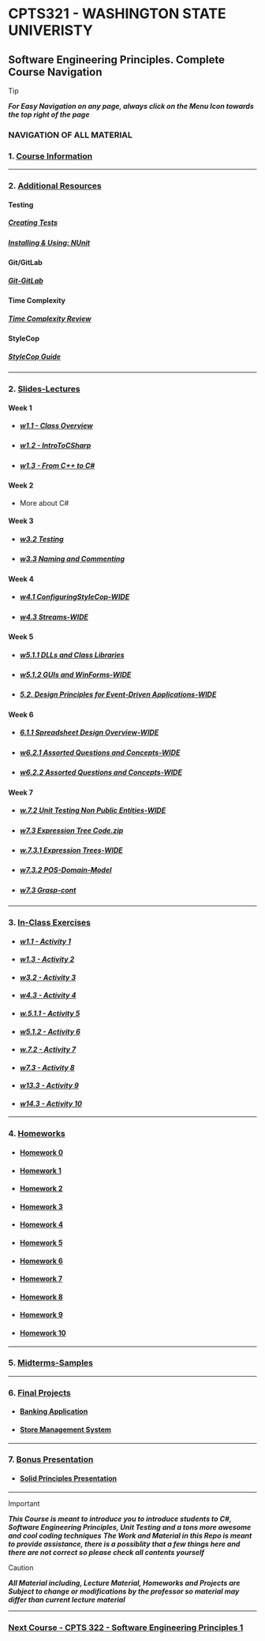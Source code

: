# CPTS321 - WASHINGTON STATE UNIVERISTY

## Software Engineering Principles. Complete Course Navigation

> [!TIP]
> ***For Easy Navigation on any page, always click on the Menu Icon towards the top right of the page***

### NAVIGATION OF ALL MATERIAL 

### 1. [Course Information](https://github.com/MarkShinozaki/CPTS321-SoftwareEngineeringPrinciples/tree/Course-Information)

---

### 2. [Additional Resources](https://github.com/MarkShinozaki/CPTS321-SoftwareEngineeringPrinciples/blob/Additional-Resources/README.md)

#### Testing 
##### [Creating Tests](https://github.com/MarkShinozaki/CPTS321-SoftwareEngineeringPrinciples/blob/Additional-Resources/CptS%20321-NUnit-Creating%20and%20running%20tests.pdf)
##### [Installing & Using: NUnit](https://github.com/MarkShinozaki/CPTS321-SoftwareEngineeringPrinciples/blob/Additional-Resources/CptS%20321-NUnit-How-to%20setup%20on%20VS%202019.pdf)

#### Git/GitLab
##### [Git-GitLab](https://github.com/MarkShinozaki/CPTS321-SoftwareEngineeringPrinciples/blob/Additional-Resources/Git-GitLab-Review.pdf)

#### Time Complexity
##### [Time Complexity Review](https://github.com/MarkShinozaki/CPTS321-SoftwareEngineeringPrinciples/blob/Additional-Resources/w1.3.2%20Brief%20time%20complexity%20review.pdf)

#### StyleCop
##### [StyleCop Guide](https://github.com/MarkShinozaki/CPTS321-SoftwareEngineeringPrinciples/blob/Additional-Resources/CptS%20321-StyleCop-How-to.pdf)
---

### 2. [Slides-Lectures](https://github.com/MarkShinozaki/CPTS321-SoftwareEngineeringPrinciples/tree/Lectures-Slides)

#### Week 1
- ##### [w1.1 - Class Overview](https://github.com/MarkShinozaki/CPTS321-SoftwareEngineeringPrinciples/blob/LectureMaterial/w1.1.%20Class%20overview.pdf)
- ##### [w1.2 - IntroToCSharp](https://github.com/MarkShinozaki/CPTS321-SoftwareEngineeringPrinciples/blob/LectureMaterial/w1.2.%20IntroToCSharp.pdf)
- ##### [w1.3 - From C++ to C#](https://github.com/MarkShinozaki/CPTS321-SoftwareEngineeringPrinciples/blob/LectureMaterial/w1.3%20FROM%20C%2B%2B%20TO%20C%23.jpeg)

#### Week 2
- More about C#

#### Week 3
- ##### [w3.2 Testing](https://github.com/MarkShinozaki/CPTS321-SoftwareEngineeringPrinciples/blob/LectureMaterial/w3.2.%20Testing.pdf)
- ##### [w3.3 Naming and Commenting](https://github.com/MarkShinozaki/CPTS321-SoftwareEngineeringPrinciples/blob/LectureMaterial/w3.3.Naming%20and%20commenting.pdf)

#### Week 4

- ##### [w4.1 ConfiguringStyleCop-WIDE](https://github.com/MarkShinozaki/CPTS321-SoftwareEngineeringPrinciples/blob/LectureMaterial/w4.1.ConfiguringStyleCop-WIDE.pdf)
- ##### [w4.3 Streams-WIDE](https://github.com/MarkShinozaki/CPTS321-SoftwareEngineeringPrinciples/blob/LectureMaterial/w4.3.%20Streams-WIDE.pdf)

#### Week 5

- ##### [w5.1.1 DLLs and Class Libraries](https://github.com/MarkShinozaki/CPTS321-SoftwareEngineeringPrinciples/blob/LectureMaterial/w5.1.1%20DLLs%20and%20Class%20Libraries.pdf)
- ##### [w5.1.2 GUIs and WinForms-WIDE](https://github.com/MarkShinozaki/CPTS321-SoftwareEngineeringPrinciples/blob/LectureMaterial/w5.1.2.%20GUIs%20and%20WinForms-WIDE.pdf)
- ##### [5.2. Design Principles for Event-Driven Applications-WIDE](https://github.com/MarkShinozaki/CPTS321-SoftwareEngineeringPrinciples/blob/LectureMaterial/w5.2.%20Design%20Principles%20for%20Event-Driven%20Applications-WIDE.pdf)

#### Week 6 

- ##### [6.1.1 Spreadsheet Design Overview-WIDE](https://github.com/MarkShinozaki/CPTS321-SoftwareEngineeringPrinciples/blob/LectureMaterial/w6.1.1.%20Spreadsheet%20Design%20Overview-WIDE.pdf)
  
- ##### [w6.2.1 Assorted Questions and Concepts-WIDE](https://github.com/MarkShinozaki/CPTS321-SoftwareEngineeringPrinciples/blob/LectureMaterial/w6.1.1.%20Spreadsheet%20Design%20Overview-WIDE.pdf)
  
- ##### [w6.2.2 Assorted Questions and Concepts-WIDE](https://github.com/MarkShinozaki/CPTS321-SoftwareEngineeringPrinciples/blob/LectureMaterial/w6.2.2.%20Assorted%20Questions%20and%20Concepts-WIDE-part2.pdf)

#### Week 7

- ##### [w.7.2 Unit Testing Non Public Entities-WIDE](https://github.com/MarkShinozaki/CPTS321-SoftwareEngineeringPrinciples/blob/LectureMaterial/w7.2.%20Unit%20Testing%20Non%20Public%20Entities-WIDE.pdf)
  
- ##### [w7.3 Expression Tree Code.zip](https://github.com/MarkShinozaki/CPTS321-SoftwareEngineeringPrinciples/blob/LectureMaterial/w7.3%20Expression%20tree%20code.zip)
- ##### [w.7.3.1 Expression Trees-WIDE](https://github.com/MarkShinozaki/CPTS321-SoftwareEngineeringPrinciples/blob/LectureMaterial/w7.3%20Expression%20Trees-WIDE.pdf)

- ##### [w7.3.2 POS-Domain-Model](https://github.com/MarkShinozaki/CPTS321-SoftwareEngineeringPrinciples/blob/LectureMaterial/w7.3-POS-domain-model.pdf)
- ##### [w7.3 Grasp-cont](https://github.com/MarkShinozaki/CPTS321-SoftwareEngineeringPrinciples/blob/LectureMaterial/w7.3.GRASP-cont.pdf)

---

### 3. [In-Class Exercises](https://github.com/MarkShinozaki/CPTS321-SoftwareEngineeringPrinciples/tree/In-Class-Exercises)

- #### ***[w1.1 - Activity 1](https://github.com/MarkShinozaki/CPTS321-SoftwareEngineeringPrinciples/blob/InClassExercises/1.1%20Activity.png)***
- #### ***[w1.3 - Activity 2](https://github.com/MarkShinozaki/CPTS321-SoftwareEngineeringPrinciples/tree/InClassExercises/1.3%20Activity)***
- #### ***[w3.2 - Activity 3](https://github.com/MarkShinozaki/CPTS321-SoftwareEngineeringPrinciples/tree/InClassExercises/3.2%20Activity)***
- #### ***[w4.3 - Activity 4](https://github.com/MarkShinozaki/CPTS321-SoftwareEngineeringPrinciples/blob/InClassExercises/4.3%20Activity%20.png)***

- #### ***[w.5.1.1 - Activity 5](https://github.com/MarkShinozaki/CPTS321-SoftwareEngineeringPrinciples/blob/InClassExercises/5.1.1%20Activity%20.png)***

- #### ***[w5.1.2 - Activity 6](https://github.com/MarkShinozaki/CPTS321-SoftwareEngineeringPrinciples/blob/InClassExercises/5.1.2%20Activity.png)***

- #### ***[w.7.2 - Activity 7](https://github.com/MarkShinozaki/CPTS321-SoftwareEngineeringPrinciples/tree/InClassExercises/7.2%20Unit%20Testing%20Activity)***

- #### ***[w7.3 - Activity 8](https://github.com/MarkShinozaki/CPTS321-SoftwareEngineeringPrinciples/blob/InClassExercises/7.3%20Activity.png)***

- #### ***[w13.3 - Activity 9](https://github.com/MarkShinozaki/CPTS321-SoftwareEngineeringPrinciples/tree/InClassExercises/13.3%20Activity)***

- #### ***[w14.3 - Activity 10](https://github.com/MarkShinozaki/CPTS321-SoftwareEngineeringPrinciples/blob/InClassExercises/14.3%20Activity%20.png)***
---

### 4. [Homeworks](https://github.com/MarkShinozaki/CPTS317-Automata-FormalLanguages/tree/Homeworks)

- #### [Homework 0](https://github.com/MarkShinozaki/CPTS321-SoftwareEngineeringPrinciples/tree/Homeworks/CPTS321-SoftwareEngineeringPrinciples-Homework-0)
- #### [Homework 1](https://github.com/MarkShinozaki/CPTS321-SoftwareEngineeringPrinciples/tree/Homeworks/CPTS321-SoftwareEngineeringPrinciples-Homework-1)
- #### [Homework 2](https://github.com/MarkShinozaki/CPTS321-SoftwareEngineeringPrinciples/tree/Homeworks/CPTS321-SoftwareEngineeringPrinciples-Homework-2)
- #### [Homework 3](https://github.com/MarkShinozaki/CPTS321-SoftwareEngineeringPrinciples/tree/Homeworks/CPTS321-SoftwareEngineeringPrinciples-Homework-3)
- #### [Homework 4](https://github.com/MarkShinozaki/CPTS321-SoftwareEngineeringPrinciples/tree/Homeworks/CPTS321-SoftwareEngineeringPrinciples-Homework-4)
- #### [Homework 5](https://github.com/MarkShinozaki/CPTS321-SoftwareEngineeringPrinciples/tree/Homeworks/CPTS321-SoftwareEngineeringPrinciples-Homework-5)
- #### [Homework 6](https://github.com/MarkShinozaki/CPTS321-SoftwareEngineeringPrinciples/tree/Homeworks/CPTS321-SoftwareEngineeringPrinciples-Homework-6)
- #### [Homework 7](https://github.com/MarkShinozaki/CPTS321-SoftwareEngineeringPrinciples/tree/Homeworks/CPTS321-SoftwareEngineeringPrinciples-Homework-7)
- #### [Homework 8](https://github.com/MarkShinozaki/CPTS321-SoftwareEngineeringPrinciples/tree/Homeworks/CPTS321-SoftwareEngineeringPrinciples-Homework-8)
- #### [Homework 9](https://github.com/MarkShinozaki/CPTS321-SoftwareEngineeringPrinciples/tree/Homeworks/CPTS321-SoftwareEngineeringPrinciples-Homework-9)
- #### [Homework 10](https://github.com/MarkShinozaki/CPTS321-SoftwareEngineeringPrinciples/tree/Homeworks/CPTS321-SoftwareEngineeringPrinciples-Homework-10)

---
### 5. [Midterms-Samples](https://github.com/MarkShinozaki/CPTS321-SoftwareEngineeringPrinciples/blob/Midterms-Samples/README.md)

---

### 6. [Final Projects](https://github.com/MarkShinozaki/CPTS321-SoftwareEngineeringPrinciples/tree/Final-Projects)

- #### [Banking Application](https://github.com/MarkShinozaki/CPTS321-SoftwareEngineeringPrinciples/tree/Final-Projects/BankingApplication)
- #### [Store Management System](https://github.com/MarkShinozaki/CPTS321-SoftwareEngineeringPrinciples/tree/Final-Projects/StoreManagmentSystem)

--- 

### 7. [Bonus Presentation](https://github.com/MarkShinozaki/CPTS321-SoftwareEngineeringPrinciples/tree/Bonus-(SOLID-PRINCIPLES))

- #### [Solid Principles Presentation](https://github.com/MarkShinozaki/CPTS321-SoftwareEngineeringPrinciples/blob/Bonus-(SOLID-PRINCIPLES)/2023-Fall-SOLID%20Principles.pdf)


--- 

> [!IMPORTANT]
> ***This Course is meant to introduce you to introduce students to C#, Software Engineering Principles, Unit Testing and a tons more awesome and cool coding techniques***
> ***The Work and Material in this Repo is meant to provide assistance, there is a possiblity that a few things here and there are not correct so please check all contents yourself***

> [!CAUTION]
> ***All Material including, Lecture Material, Homeworks and Projects are Subject to change or modifications by the professor so material may differ than current lecture material***

---

### [Next Course - CPTS 322 - Software Engineering Principles 1 ](https://github.com/MarkShinozaki/CPTS322-SoftwareEngineeringPrinciples1)
